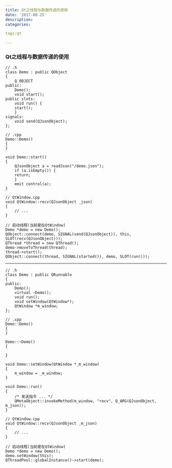 ```yaml
---
title: Qt之线程与数据传递的使用
date: '2017-08-25'
description:
categories:

tags:qt

---
```


>

### Qt之线程与数据传递的使用

>

	// .h
	class Demo : public QObject
	{
	    Q_OBJECT
	public:
	    Demo();
	    void start();
	public slots:
	    void run() {
		start();
	    }
	signals:
	    void send(QJsonObject);
	};

	// .cpp
	Demo::Demo()
	{
	}

	void Demo::start()
	{
	    QJsonObject a = readJson("/demo.json");
	    if (a.isEmpty()) {
		return;
	    }
	    emit control(a);
	}

	// QtWindow.cpp
	void QtWindow::recv(QJsonObject _json) 
	{
		// ...
	}

	// 启动线程(当前是在QtWindow)
	Demo *demo = new Demo();
	QObject::connect(demo, SIGNAL(send(QJsonObject)), this, SLOT(recv(QJsonObject)));
	QThread *thread = new QThread();
	demo->moveToThread(thread);
	thread->start();
	QObject::connect(thread, SIGNAL(started()), demo, SLOT(run()));

>

---

>

	// .h
	class Demo : public QRunnable
	{
	public:
	    Demo();
	    virtual ~Demo();
	    void run();
	    void setWindow(QtWindow*);
	    QtWindow *m_window;
	};

	// .cpp
	Demo::Demo()
	{
	}

	Demo::~Demo()
	{

	}

	void Demo::setWindow(QtWindow *_m_window)
	{
	    m_window = _m_window;
	}

	void Demo::run()
	{
	    /* 发送指令 ... */
	    QMetaObject::invokeMethod(m_window, "recv", Q_ARG(QJsonObject, m_json));
	}

	// QtWindow.cpp
	void QtWindow::recv(QJsonObject _m_json) 
	{
		// ...
	}

	// 启动线程(当前是在QtWindow)
	Demo *demo = new Demo();
	demo.setWindow(this);
	QThreadPool::globalInstance()->start(demo);

>
